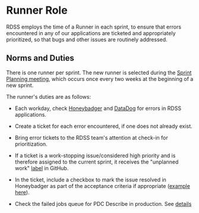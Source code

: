 # Runner Role

RDSS employs the time of a Runner in each sprint, to ensure that errors encountered in any of our applications are ticketed and appropriately prioritized, so that bugs and other issues are routinely addressed.

## Norms and Duties

There is one runner per sprint.  The new runner is selected during the [Sprint Planning meeting](meetings.md), which occurs once every two weeks at the beginning of a new sprint.

The runner's duties are as follows:
* Each workday, check [Honeybadger](https://app.honeybadger.io/projects) and [DataDog](https://app.datadoghq.com/logs?saved-view-id=2137895) for errors in RDSS applications.
* Create a ticket for each error encountered, if one does not already exist.
* Bring error tickets to the RDSS team's attention at check-in for prioritization.
* If a ticket is a work-stopping issue/considered high priority and is therefore assigned to the current sprint, it receives the "unplanned work" [label](sprints.md) in GitHub.
* In the ticket, include a checkbox to mark the issue resolved in Honeybadger as part of the acceptance criteria if appropriate ([example here](https://github.com/pulibrary/pdc_describe/issues/1513)).

* Check the failed jobs queue for PDC Describe in production. See [details](https://github.com/pulibrary/pdc_describe/blob/main/docs/sidekiq_jobs.md)
